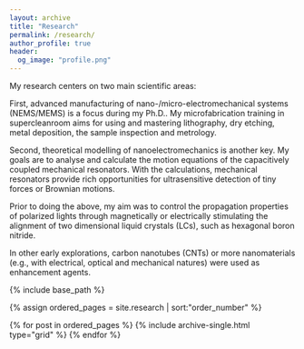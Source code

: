```yaml
---
layout: archive
title: "Research"
permalink: /research/
author_profile: true
header:
  og_image: "profile.png"
---
```


My research centers on two main scientific areas:

First, advanced manufacturing of nano-/micro-electromechanical systems (NEMS/MEMS) is a focus during my Ph.D..
My microfabrication training in supercleanroom aims for using and mastering lithography, dry etching, metal 
deposition, the sample inspection and metrology.

Second, theoretical modelling of nanoelectromechanics is another key. My goals are to analyse and calculate 
the motion equations of the capacitively coupled mechanical resonators. With the calculations, mechanical
resonators provide rich opportunities for ultrasensitive detection of tiny forces or Brownian motions.

Prior to doing the above, my aim was to control the propagation properties of polarized lights through magnetically or electrically stimulating the alignment of two dimensional liquid crystals (LCs), such as hexagonal boron nitride.

In other early explorations, carbon nanotubes (CNTs) or more nanomaterials (e.g., with electrical, optical and mechanical natures) were used as enhancement agents.


<nbsp>

{% include base_path %}

{% assign ordered_pages = site.research | sort:"order_number" %}

{% for post in ordered_pages %}
  {% include archive-single.html type="grid" %}
{% endfor %}
